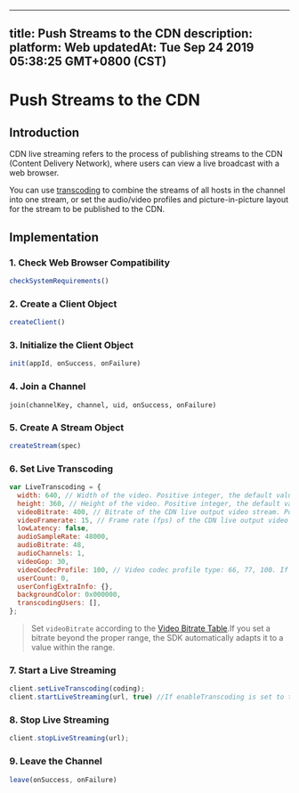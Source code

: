 
---
title: Push Streams to the CDN
description: 
platform: Web
updatedAt: Tue Sep 24 2019 05:38:25 GMT+0800 (CST)
---
# Push Streams to the CDN
## Introduction

CDN live streaming refers to the process of publishing streams to the CDN (Content Delivery Network), where users can view a live broadcast with a web browser.

You can use [transcoding](https://docs.agora.io/en/Agora%20Platform/terms?platform=All%20Platforms#transcoding) to combine the streams of all hosts in the channel into one stream, or set the audio/video profiles and picture-in-picture layout for the stream to be published to the CDN.

## Implementation

### 1. Check Web Browser Compatibility

```javascript
checkSystemRequirements()
```

### 2. Create a Client Object

```javascript
createClient()
```

### 3. Initialize the Client Object

```javascript
init(appId, onSuccess, onFailure)
```

### 4. Join a Channel

```
join(channelKey, channel, uid, onSuccess, onFailure)
```

### 5. Create A Stream Object

```javascript
createStream(spec)
```

### 6. Set Live Transcoding

```javascript
var LiveTranscoding = {
  width: 640, // Width of the video. Positive integer, the default value is 640. The value range is [16, 10000].
  height: 360, // Height of the video. Positive integer, the default value is 360. The value range is [16, 10000].
  videoBitrate: 400, // Bitrate of the CDN live output video stream. Positive integer. The default value is 400 Kbps. 
  videoFramerate: 15, // Frame rate (fps) of the CDN live output video stream. The default value is 15. Agora adjusts all values over 30 to 30.
  lowLatency: false,
  audioSampleRate: 48000,
  audioBitrate: 48,
  audioChannels: 1,
  videoGop: 30,
  videoCodecProfile: 100, // Video codec profile type: 66, 77, 100. If you set this parameter to other values, Agora adjusts it to the default value 100.
  userCount: 0,
  userConfigExtraInfo: {},
  backgroundColor: 0x000000,
  transcodingUsers: [],
};
```
> Set `videoBitrate` according to the [Video Bitrate Table](https://docs.agora.io/en/Interactive%20Broadcast/en/Video/API%20Reference/web/v2.9.0/interfaces/agorartc.videoencoderconfiguration.html?transId=2.9.0#bitrate).If you set a bitrate beyond the proper range, the SDK automatically adapts it to a value within the range.

### 7. Start a Live Streaming

```javascript
client.setLiveTranscoding(coding);
client.startLiveStreaming(url, true) //If enableTranscoding is set to true, setLiveTranscoding must be called before _startLiveStreaming.
```

### 8. Stop Live Streaming

```javascript
client.stopLiveStreaming(url);
```

### 9. Leave the Channel

```javascript
leave(onSuccess, onFailure)
```
